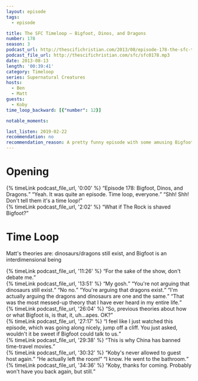 ```yaml
---
layout: episode
tags:
  - episode

title: The SFC Timeloop – Bigfoot, Dinos, and Dragons
number: 178
season: 3
podcast_url: http://thescifichristian.com/2013/08/episode-178-the-sfc-timeloop-bigfoot-dinos-and-dragons/
podcast_file_url: http://thescifichristian.com/sfc/sfc0178.mp3
date: 2013-08-13
length: '00:39:41'
category: Timeloop
series: Supernatural Creatures
hosts:
  - Ben
  - Matt
guests:
  - Koby
time_loop_backward: [{"number": 12}]

notable_moments:

last_listen: 2019-02-22
recommendation: no
recommendation_reason: A pretty funny episode with some amusing Bigfoot theories, but no.
---
```

# Opening
<div class="quote">
  {% timeLink podcast_file_url, '0:00' %}
  <q class="matt">Episode 178: Bigfoot, Dinos, and Dragons.</q>
  <q class="ben">Yeah. It was quite an episode. Time loop, everyone.</q>
  <q class="matt">Shh! Shh! Don't tell them it's a time loop!</q>
</div>

<div class="quote">
  {% timeLink podcast_file_url, '2:02' %}
  <q class="ben">What if The Rock is shaved Bigfoot?</q>
</div>

# Time Loop
Matt's theories are: dinosaurs/dragons still exist, and Bigfoot is an interdimensional being

<div class="quote">
  {% timeLink podcast_file_url, '11:26' %}
  <q class="matt">For the sake of the show, don't debate me.</q>
</div>

<div class="quote">
  {% timeLink podcast_file_url, '13:51' %}
  <q class="koby">My gosh.</q>
  <q class="ben">You're not arguing that dinosaurs still exist.</q>
  <q class="matt">No no.</q>
  <q class="ben">You're arguing that dragons exist.</q>
  <q class="matt">I'm actually arguing the dragons and dinosaurs are one and the same.</q>
  <q class="ben">That was the most messed-up theory that I have ever heard in my entire life.</q>
</div>

<div class="quote">
  {% timeLink podcast_file_url, '26:04' %}
  <q class="koby">So, previous theories about how or what Bigfoot is, is that, it, uh...apes. OK?</q>
</div>

<div class="quote">
  {% timeLink podcast_file_url, '27:17' %}
  <q class="ben">I feel like I just watched this episode, which was going along nicely, jump off a cliff. You just asked, wouldn't it be sweet if Bigfoot could talk to us.</q>
</div>

<div class="quote">
  {% timeLink podcast_file_url, '29:38' %}
  <q class="ben">This is why China has banned time-travel movies.</q>
</div>

<div class="quote">
  {% timeLink podcast_file_url, '30:32' %}
  <q class="ben">Koby's never allowed to guest host again.</q>
  <q class="matt">He actually left the room!</q>
  <q class="ben">I know. He went to the bathroom.</q>
</div>

<div class="quote">
  {% timeLink podcast_file_url, '34:36' %}
  <q class="matt">Koby, thanks for coming. Probably won't have you back again, but still.</q>
</div>